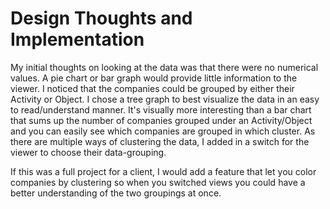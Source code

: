# Design Thoughts and Implementation

My initial thoughts on looking at the data was that there were no numerical values. A pie chart or bar graph would provide little information to the viewer. I noticed that the companies could be grouped by either their Activity or Object. I chose a tree graph to best visualize the data in an easy to read/understand manner. It's visually more interesting than a bar chart that sums up the number of companies grouped under an Activity/Object and you can easily see which companies are grouped in which cluster. As there are multiple ways of clustering the data, I added in a switch for the viewer to choose their data-grouping. 

If this was a full project for a client, I would add a feature that let you color companies by clustering so when you switched views you could have a better understanding of the two groupings at once.